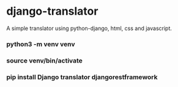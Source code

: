# django-translator
A simple translator using python-django, html, css and javascript.
### python3 -m venv venv
### source venv/bin/activate
### pip install Django translator djangorestframework
